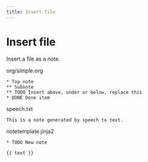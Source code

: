 ```yaml
---
title: Insert file
---
```

# Insert file


Insert a file as a note.





org/simple.org
```
* Top note
** Subnote
** TODO Insert above, under or below, replace this  
* DONE Done item

```


speech.txt
```
This is a note generated by speech to text.
```


notetemplate.jinja2
```
* TODO New note

{{ text }}

```



